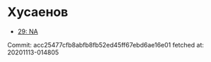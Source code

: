 # Хусаенов
- [29: NA](29.md)

Commit: acc25477cfb8abfb8fb52ed45ff67ebd6ae16e01
 fetched at: 20201113-014805
